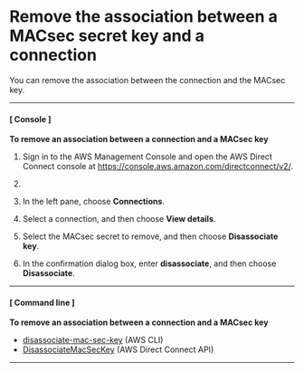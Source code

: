 # Remove the association between a MACsec secret key and a connection<a name="disassociate-key-connection"></a>

You can remove the association between the connection and the MACsec key\.

------
#### [ Console ]

**To remove an association between a connection and a MACsec key**

1. Sign in to the AWS Management Console and open the AWS Direct Connect console at [https://console\.aws\.amazon\.com/directconnect/v2/](https://console.aws.amazon.com/directconnect/v2/)\.

1. 

1. In the left pane, choose **Connections**\.

1. Select a connection, and then choose **View details**\.

1. Select the MACsec secret to remove, and then choose **Disassociate key**\.

1. In the confirmation dialog box, enter **disassociate**, and then choose **Disassociate**\.

------
#### [ Command line ]

**To remove an association between a connection and a MACsec key**
+ [disassociate\-mac\-sec\-key](https://docs.aws.amazon.com/cli/latest/reference/directconnect/disassociate-mac-sec-key.html) \(AWS CLI\)
+ [DisassociateMacSecKey](https://docs.aws.amazon.com/directconnect/latest/APIReference/API__DisassociateMacSecKey.html) \(AWS Direct Connect API\)

------